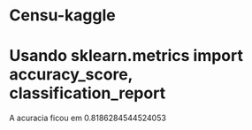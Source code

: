 # Censu-kaggle
# Usando sklearn.metrics import accuracy_score, classification_report

A acuracia ficou em 0.8186284544524053
